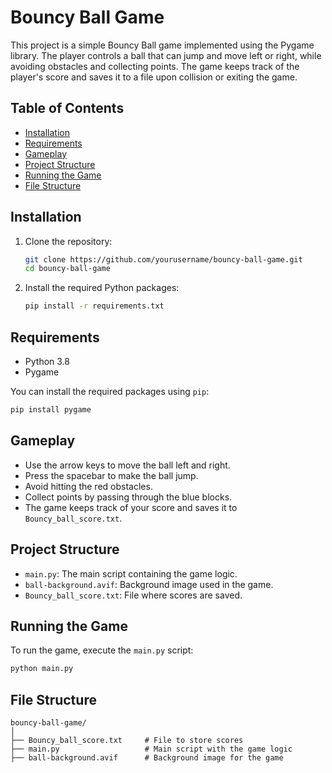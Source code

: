 # Bouncy Ball Game

This project is a simple Bouncy Ball game implemented using the Pygame library. The player controls a ball that can jump and move left or right, while avoiding obstacles and collecting points. The game keeps track of the player's score and saves it to a file upon collision or exiting the game.

## Table of Contents
- [Installation](#installation)
- [Requirements](#requirements)
- [Gameplay](#gameplay)
- [Project Structure](#project-structure)
- [Running the Game](#running-the-game)
- [File Structure](#file-structure)

## Installation

1. Clone the repository:
    ```bash
    git clone https://github.com/yourusername/bouncy-ball-game.git
    cd bouncy-ball-game
    ```

2. Install the required Python packages:
    ```bash
    pip install -r requirements.txt
    ```

## Requirements

- Python 3.8
- Pygame

You can install the required packages using `pip`:
```bash
pip install pygame
```

## Gameplay

- Use the arrow keys to move the ball left and right.
- Press the spacebar to make the ball jump.
- Avoid hitting the red obstacles.
- Collect points by passing through the blue blocks.
- The game keeps track of your score and saves it to `Bouncy_ball_score.txt`.

## Project Structure

- `main.py`: The main script containing the game logic.
- `ball-background.avif`: Background image used in the game.
- `Bouncy_ball_score.txt`: File where scores are saved.

## Running the Game

To run the game, execute the `main.py` script:
```bash
python main.py
```

## File Structure

```
bouncy-ball-game/
│
├── Bouncy_ball_score.txt     # File to store scores
├── main.py                   # Main script with the game logic
├── ball-background.avif      # Background image for the game
```
